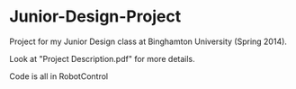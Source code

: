 Junior-Design-Project
=============

Project for my Junior Design class at Binghamton University (Spring 2014).

Look at "Project Description.pdf" for more details.

Code is all in RobotControl
